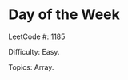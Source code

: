# Day of the Week

LeetCode #: [1185](https://leetcode.com/problems/day-of-the-week/)

Difficulty: Easy.

Topics: Array.
